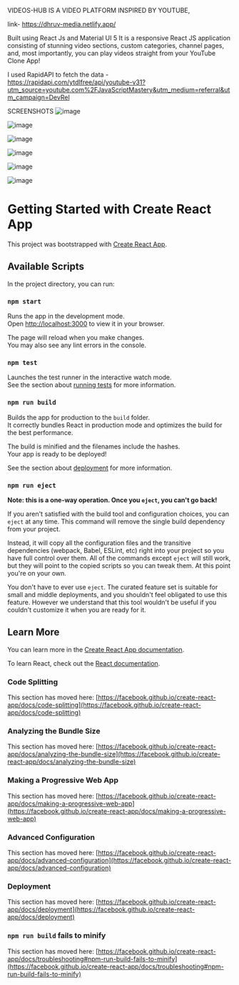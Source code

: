 VIDEOS-HUB IS A VIDEO PLATFORM INSPIRED BY YOUTUBE,

link- https://dhruv-media.netlify.app/

Built using React Js and Material UI 5
It is a responsive React JS application consisting of stunning video sections, custom categories, channel pages, and, most importantly, you can play videos straight from your YouTube Clone App!

I used RapidAPI to fetch the data - 
https://rapidapi.com/ytdlfree/api/youtube-v31?utm_source=youtube.com%2FJavaScriptMastery&utm_medium=referral&utm_campaign=DevRel

SCREENSHOTS
![image](https://github.com/Tomardhruv/Videos-HUB/assets/104518093/53723eca-34a2-4c16-b122-dc05abd7782a)

![image](https://github.com/Tomardhruv/Videos-HUB/assets/104518093/fa72eb4f-225b-4399-929f-4872e06a1ea0)

![image](https://github.com/Tomardhruv/Videos-HUB/assets/104518093/431c62a8-59ab-4a58-b501-561269210532)

![image](https://github.com/Tomardhruv/Videos-HUB/assets/104518093/21897b8c-c4d6-4499-ae42-80ef216b03f9)

![image](https://github.com/Tomardhruv/Videos-HUB/assets/104518093/86ef1667-e698-448e-af6c-ba211431afd6)

![image](https://github.com/Tomardhruv/Videos-HUB/assets/104518093/e4a8cb41-987d-4756-b7b3-113b11666e96)















# Getting Started with Create React App

This project was bootstrapped with [Create React App](https://github.com/facebook/create-react-app).

## Available Scripts

In the project directory, you can run:

### `npm start`

Runs the app in the development mode.\
Open [http://localhost:3000](http://localhost:3000) to view it in your browser.

The page will reload when you make changes.\
You may also see any lint errors in the console.

### `npm test`

Launches the test runner in the interactive watch mode.\
See the section about [running tests](https://facebook.github.io/create-react-app/docs/running-tests) for more information.

### `npm run build`

Builds the app for production to the `build` folder.\
It correctly bundles React in production mode and optimizes the build for the best performance.

The build is minified and the filenames include the hashes.\
Your app is ready to be deployed!

See the section about [deployment](https://facebook.github.io/create-react-app/docs/deployment) for more information.

### `npm run eject`

**Note: this is a one-way operation. Once you `eject`, you can't go back!**

If you aren't satisfied with the build tool and configuration choices, you can `eject` at any time. This command will remove the single build dependency from your project.

Instead, it will copy all the configuration files and the transitive dependencies (webpack, Babel, ESLint, etc) right into your project so you have full control over them. All of the commands except `eject` will still work, but they will point to the copied scripts so you can tweak them. At this point you're on your own.

You don't have to ever use `eject`. The curated feature set is suitable for small and middle deployments, and you shouldn't feel obligated to use this feature. However we understand that this tool wouldn't be useful if you couldn't customize it when you are ready for it.

## Learn More

You can learn more in the [Create React App documentation](https://facebook.github.io/create-react-app/docs/getting-started).

To learn React, check out the [React documentation](https://reactjs.org/).

### Code Splitting

This section has moved here: [https://facebook.github.io/create-react-app/docs/code-splitting](https://facebook.github.io/create-react-app/docs/code-splitting)

### Analyzing the Bundle Size

This section has moved here: [https://facebook.github.io/create-react-app/docs/analyzing-the-bundle-size](https://facebook.github.io/create-react-app/docs/analyzing-the-bundle-size)

### Making a Progressive Web App

This section has moved here: [https://facebook.github.io/create-react-app/docs/making-a-progressive-web-app](https://facebook.github.io/create-react-app/docs/making-a-progressive-web-app)

### Advanced Configuration

This section has moved here: [https://facebook.github.io/create-react-app/docs/advanced-configuration](https://facebook.github.io/create-react-app/docs/advanced-configuration)

### Deployment

This section has moved here: [https://facebook.github.io/create-react-app/docs/deployment](https://facebook.github.io/create-react-app/docs/deployment)

### `npm run build` fails to minify

This section has moved here: [https://facebook.github.io/create-react-app/docs/troubleshooting#npm-run-build-fails-to-minify](https://facebook.github.io/create-react-app/docs/troubleshooting#npm-run-build-fails-to-minify)
